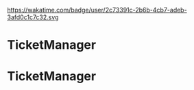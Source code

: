 https://wakatime.com/badge/user/2c73391c-2b6b-4cb7-adeb-3afd0c1c7c32.svg


# TicketManager
# TicketManager
